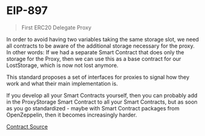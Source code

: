 # EIP-897

> First ERC20 Delegate Proxy 

In order to avoid having two variables taking the same storage slot, we need all contracts to be aware of the additional storage necessary for the proxy. In other words: If we had a separate Smart Contract that does only the storage for the Proxy, then we can use this as a base contract for our LostStorage, which is now not lost anymore.

This standard proposes a set of interfaces for proxies to signal how they work and what their main implementation is.

If you develop all your Smart Contracts yourself, then you can probably add in the ProxyStorage Smart Contract to all your Smart Contracts, but as soon as you go standardized - maybe with Smart Contract packages from OpenZeppelin, then it becomes increasingly harder.

[Contract Source](https://github.com/wdphan/betsu-contracts/tree/main/contracts)
